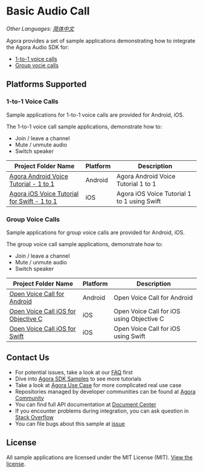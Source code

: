 # Basic Audio Call

_Other Languages: [简体中文](README.zh.md)_

Agora provides a set of sample applications demonstrating how to integrate the Agora Audio SDK for:

- [1-to-1 voice calls](#1-to-1-voice-calls)
- [Group vocie calls](#group-voice-calls)

## Platforms Supported

### 1-to-1 Voice Calls

Sample applications for 1-to-1 voice calls are provided for Android, iOS.

The 1-to-1 voice call sample applications, demonstrate how to:

- Join / leave a channel
- Mute / unmute audio
- Switch speaker


Project Folder Name|Platform|Description
---|---|---
[Agora Android Voice Tutorial - 1 to 1](./One-to-One-Voice/Agora-Android-Voice-Tutorial-1to1)|Android|Agora Android Voice Tutorial 1 to 1
[Agora iOS Voice Tutorial for Swift - 1 to 1](./One-to-One-Voice/Agora-iOS-Voice-Tutorial-Swift-1to1)|iOS|Agora iOS Voice Tutorial 1 to 1 using Swift



### Group Voice Calls

Sample applications for group voice calls are provided for Android, iOS.


The group voice call sample applications, demonstrate how to:

- Join / leave a channel
- Mute / unmute audio
- Switch speaker

Project Folder Name|Platform|Description
---|---|---
[Open Voice Call for Android](./Group-Voice-Call/OpenVoiceCall-Android)|Android|Open Voice Call for Android
[Open Voice Call iOS for Objective C](./Group-Voice-Call/OpenVoiceCall-iOS-Objective-C)|iOS|Open Voice Call for iOS using Objective C
[Open Voice Call iOS for Swift](./Group-Voice-Call/OpenVoiceCall-iOS)|iOS|Open Voice Call for iOS using Swift

## Contact Us

- For potential issues, take a look at our [FAQ](https://docs.agora.io/en/faq) first
- Dive into [Agora SDK Samples](https://github.com/AgoraIO) to see more tutorials
- Take a look at [Agora Use Case](https://github.com/AgoraIO-usecase) for more complicated real use case
- Repositories managed by developer communities can be found at [Agora Community](https://github.com/AgoraIO-Community)
- You can find full API documentation at [Document Center](https://docs.agora.io/en/)
- If you encounter problems during integration, you can ask question in [Stack Overflow](https://stackoverflow.com/questions/tagged/agora.io)
- You can file bugs about this sample at [issue](https://github.com/AgoraIO/Basic-Audio-Call/issues)


## License

All sample applications are licensed under the MIT License (MIT). [View the license](LICENSE.md).
